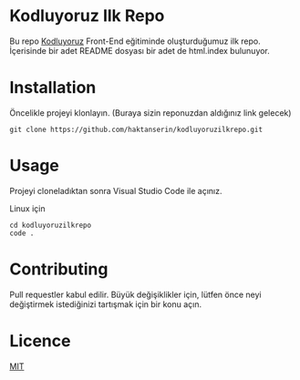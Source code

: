 # Kodluyoruz Ilk Repo

Bu repo [Kodluyoruz](https://kodluyoruz.org) Front-End eğitiminde oluşturduğumuz ilk repo. İçerisinde bir adet README dosyası bir adet de html.index bulunuyor.

# Installation

Öncelikle projeyi klonlayın. (Buraya sizin reponuzdan aldığınız link gelecek)

```
git clone https://github.com/haktanserin/kodluyoruzilkrepo.git
```

# Usage

Projeyi cloneladıktan sonra Visual Studio Code ile açınız.

Linux için

```
cd kodluyoruzilkrepo
code .
```

# Contributing

Pull requestler kabul edilir. Büyük değişiklikler için, lütfen önce neyi değiştirmek istediğinizi tartışmak için bir konu açın.

# Licence

[MIT](https://choosealicense.com/licenses/mit/)
